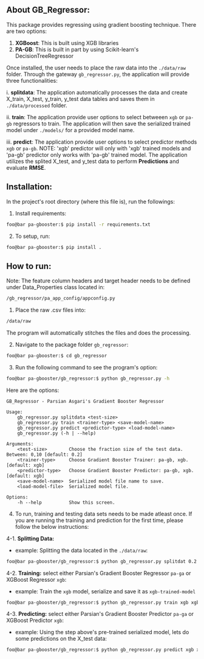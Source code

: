 ## About GB_Regressor:

This package provides regressing using gradient boosting technique. There are two options:

1. **XGBoost**: This is built using XGB libraries
2. **PA-GB**: This is built in part by using Scikit-learn's DecisionTreeRegressor

Once installed, the user needs to place the raw data into the ```./data/raw``` folder. Through the gateway ```gb_regressor.py```, the application will provide three functionalities: 

i. **splitdata**: The application automatically processes the data and create X_train, X_test, y_train, y_test data tables and saves them in ```./data/processed``` folder. 

ii. **train**: The application provide user options to select betweeen ```xgb``` or ```pa-gb``` regressors to train. The application will then save the serialized trained model under ```./models/``` for a provided model name.

iii. **predict**: The application provide user options to select predictor methods ```xgb``` or ```pa-gb```. NOTE: 'xgb' predictor will only with 'xgb' trained models and 'pa-gb' predictor only works with 'pa-gb' trained model. The application utilizes the splited X_test, and y_test data to perform **Predictions** and evaluate **RMSE**.


## Installation:

In the project's root directory (where this file is), run the followings:

1. Install requirements:

```bash
foo@bar pa-gbooster:$ pip install -r requirements.txt
```

2. To setup, run:

```bash
foo@bar pa-gbooster:$ pip install .
```

## How to run:

Note: The feature column headers and target header needs to be defined under Data_Properties class located in:
```bash
/gb_regressor/pa_app_config/appconfig.py
```

1. Place the raw .csv files into:

```bash
/data/raw
```
The program will automatically stitches the files and does the processing.

2. Navigate to the package folder ```gb_regressor```:
```bash
foo@bar pa-gbooster:$ cd gb_regressor
```

3. Run the following command to see the program's option:
```bash
foo@bar pa-gbooster/gb_regressor:$ python gb_regressor.py -h
```

Here are the options:

```bashe
GB_Regressor - Parsian Asgari's Gradient Booster Regressor

Usage:
    gb_regressor.py splitdata <test-size>
    gb_regressor.py train <trainer-type> <save-model-name> 
    gb_regressor.py predict <predictor-type> <load-model-name>
    gb_regressor.py (-h | --help)

Arguments:
    <test-size>        Choose the fraction size of the test data. Between: 0,10 [default: 0.2]
    <trainer-type>     Choose Gradient Booster Trainer: pa-gb, xgb. [default: xgb]
    <predictor-type>   Choose Gradient Booster Predictor: pa-gb, xgb. [default: xgb]
    <save-model-name>  Serialized model file name to save.
    <load-model-file>  Serialized model file.

Options:
    -h --help          Show this screen.
```

4. To run, training and testing data sets needs to be made atleast once. If you are running the training and prediction for the first time, please follow the below instructions:

4-1. **Splitting Data:**

- example: Splitting the data located in the ```./data/raw```:
```bash
foo@bar pa-gbooster/gb_regressor:$ python gb_regressor.py splitdat 0.2
```
    
4-2. **Training:** select either Parsian's Gradient Booster Regressor ```pa-ga``` or XGBoost Regressor ```xgb```:


- example: Train the ```xgb``` model, serialize and save it as ```xgb-trained-model```
```bash
foo@bar pa-gbooster/gb_regressor:$ python gb_regressor.py train xgb xgb-trained-model
```

4-3. **Predicting:** select either Parsian's Gradient Booster Predictor ```pa-ga``` or XGBoost Predictor ```xgb```:
- example: Using the step above's pre-trained serialized model, lets do some predictions on the X_test data:
```bash
foo@bar pa-gbooster/gb_regressor:$ python gb_regressor.py predict xgb xgb-trained-model
```
